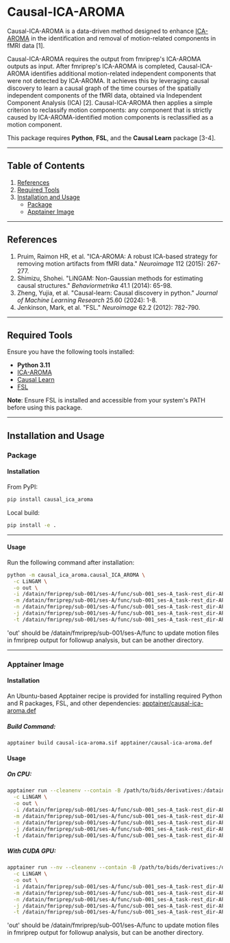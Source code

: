 
# Causal-ICA-AROMA

Causal-ICA-AROMA is a data-driven method designed to enhance [ICA-AROMA](https://github.com/maartenmennes/ICA-AROMA) in the identification and removal of motion-related components in fMRI data [1].

Causal-ICA-AROMA requires the output from fmriprep's ICA-AROMA outputs as input. After fmriprep's ICA-AROMA is completed, Causal-ICA-AROMA identifies additional motion-related independent components that were not detected by ICA-AROMA. It achieves this by leveraging causal discovery to learn a causal graph of the time courses of the spatially independent components of the fMRI data, obtained via Independent Component Analysis (ICA) [2]. Causal-ICA-AROMA then applies a simple criterion to reclassify motion components: any component that is strictly caused by ICA-AROMA-identified motion components is reclassified as a motion component.

This package requires **Python**, **FSL**, and the **Causal Learn** package [3-4].

---

## Table of Contents
1. [References](#references)
2. [Required Tools](#required-tools)
3. [Installation and Usage](#installation-and-usage)
    - [Package](#package)
    - [Apptainer Image](#apptainer-image)

---

## References

1. Pruim, Raimon HR, et al. "ICA-AROMA: A robust ICA-based strategy for removing motion artifacts from fMRI data." *Neuroimage* 112 (2015): 267-277.<br>
2. Shimizu, Shohei. "LiNGAM: Non-Gaussian methods for estimating causal structures." *Behaviormetrika* 41.1 (2014): 65-98.<br>
3. Zheng, Yujia, et al. "Causal-learn: Causal discovery in python." *Journal of Machine Learning Research* 25.60 (2024): 1-8.<br>
4. Jenkinson, Mark, et al. "FSL." *Neuroimage* 62.2 (2012): 782-790.

---

## Required Tools

Ensure you have the following tools installed:

- **Python 3.11**
- [ICA-AROMA](https://github.com/maartenmennes/ICA-AROMA)
- [Causal Learn](https://causal-learn.readthedocs.io)
- [FSL](https://fsl.fmrib.ox.ac.uk/fsl/docs/#/)

**Note**: Ensure FSL is installed and accessible from your system's PATH before using this package.

---

## Installation and Usage

### Package

#### Installation
From PyPI:
```sh
pip install causal_ica_aroma
```

Local build:
```sh
pip install -e .
```

---

#### Usage
Run the following command after installation:
```sh
python -m causal_ica_aroma.causal_ICA_AROMA \
  -c LiNGAM \
  -o out \
  -i /datain/fmriprep/sub-001/ses-A/func/sub-001_ses-A_task-rest_dir-AP_run-1_space-T1w_desc-preproc_bold.nii.gz \
  -m /datain/fmriprep/sub-001/ses-A/func/sub-001_ses-A_task-rest_dir-AP_run-1_desc-MELODIC_mixing.tsv \
  -n /datain/fmriprep/sub-001/ses-A/func/sub-001_ses-A_task-rest_dir-AP_run-1_AROMAnoiseICs.csv \
  -j /datain/fmriprep/sub-001/ses-A/func/sub-001_ses-A_task-rest_dir-AP_run-1_desc-confounds_timeseries.json \
  -t /datain/fmriprep/sub-001/ses-A/func/sub-001_ses-A_task-rest_dir-AP_run-1_desc-confounds_timeseries.tsv
```

'out' should be /datain/fmriprep/sub-001/ses-A/func to update motion files in fmriprep output for followup analysis, but can be another directory.

---

### Apptainer Image

#### Installation
An Ubuntu-based Apptainer recipe is provided for installing required Python and R packages, FSL, and other dependencies: [apptainer/causal-ica-aroma.def](apptainer/causal-ica-aroma.def)

##### Build Command:
```sh
apptainer build causal-ica-aroma.sif apptainer/causal-ica-aroma.def
```

#### Usage
##### On CPU:
```sh
apptainer run --cleanenv --contain -B /path/to/bids/derivatives:/datain,/path/to/Causal-ICA-AROMA-outputs:/out causal-ica-aroma.sif \
  -c LiNGAM \
  -o out \
  -i /datain/fmriprep/sub-001/ses-A/func/sub-001_ses-A_task-rest_dir-AP_run-1_space-T1w_desc-preproc_bold.nii.gz \
  -m /datain/fmriprep/sub-001/ses-A/func/sub-001_ses-A_task-rest_dir-AP_run-1_desc-MELODIC_mixing.tsv \
  -n /datain/fmriprep/sub-001/ses-A/func/sub-001_ses-A_task-rest_dir-AP_run-1_AROMAnoiseICs.csv \
  -j /datain/fmriprep/sub-001/ses-A/func/sub-001_ses-A_task-rest_dir-AP_run-1_desc-confounds_timeseries.json \
  -t /datain/fmriprep/sub-001/ses-A/func/sub-001_ses-A_task-rest_dir-AP_run-1_desc-confounds_timeseries.tsv
```

##### With CUDA GPU:
```sh
apptainer run --nv --cleanenv --contain -B /path/to/bids/derivatives:/datain,/path/to/Causal-ICA-AROMA-outputs:/out causal-ica-aroma.sif \
  -c LiNGAM \
  -o out \
  -i /datain/fmriprep/sub-001/ses-A/func/sub-001_ses-A_task-rest_dir-AP_run-1_space-T1w_desc-preproc_bold.nii.gz \
  -m /datain/fmriprep/sub-001/ses-A/func/sub-001_ses-A_task-rest_dir-AP_run-1_desc-MELODIC_mixing.tsv \
  -n /datain/fmriprep/sub-001/ses-A/func/sub-001_ses-A_task-rest_dir-AP_run-1_AROMAnoiseICs.csv \
  -j /datain/fmriprep/sub-001/ses-A/func/sub-001_ses-A_task-rest_dir-AP_run-1_desc-confounds_timeseries.json \
  -t /datain/fmriprep/sub-001/ses-A/func/sub-001_ses-A_task-rest_dir-AP_run-1_desc-confounds_timeseries.tsv
```

'out' should be /datain/fmriprep/sub-001/ses-A/func to update motion files in fmriprep output for followup analysis, but can be another directory.

